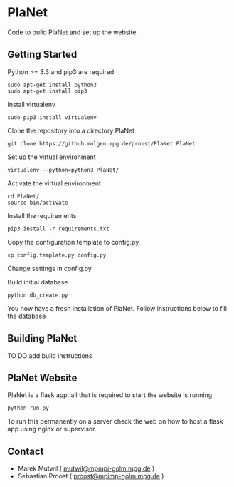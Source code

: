 # PlaNet
Code to build PlaNet and set up the website

Getting Started
---------------

Python >= 3.3 and pip3 are required

    sudo apt-get install python3
    sudo apt-get install pip3

Install virtualenv

    sudo pip3 install virtualenv


Clone the repository into a directory PlaNet

    git clone https://github.molgen.mpg.de/proost/PlaNet PlaNet

Set up the virtual environment

    virtualenv --python=python3 PlaNet/

Activate the virtual environment

    cd PlaNet/
    source bin/activate

Install the requirements

    pip3 install -r requirements.txt

Copy the configuration template to config.py

    cp config.template.py config.py

Change settings in config.py

Build initial database

    python db_create.py

You now have a fresh installation of PlaNet. Follow instructions below to fill the database

Building PlaNet
---------------

TO DO add build instructions



PlaNet Website
--------------

PlaNet is a flask app, all that is required to start the website is running

    python run.py

To run this permanently on a server check the web on how to host a flask app using nginx or supervisor.

Contact
-------

  * Marek Mutwil ( mutwil@mpmpi-golm.mpg.de )
  * Sebastian Proost ( proost@mpimp-golm.mpg.de )

